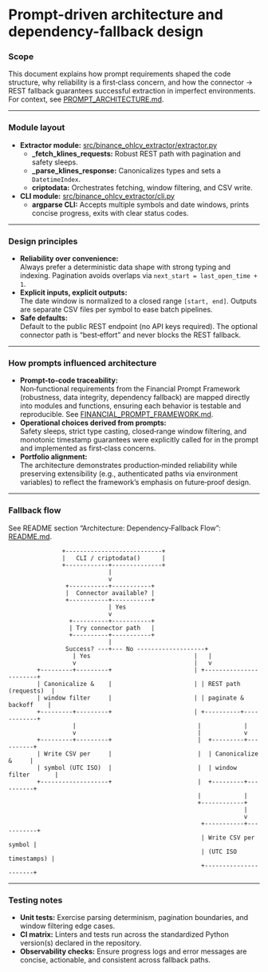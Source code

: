 # Prompt-driven architecture and dependency-fallback design

### Scope
This document explains how prompt requirements shaped the code structure, why reliability is a first‑class concern, and how the connector → REST fallback guarantees successful extraction in imperfect environments.  
For context, see [PROMPT_ARCHITECTURE.md](https://raw.githubusercontent.com/alearisteguieta/Binance-Futures-OHLCV-Extractor/main/docs/PROMPT_ARCHITECTURE.md).

---

### Module layout
- **Extractor module:** [src/binance_ohlcv_extractor/extractor.py](https://github.com/alearisteguieta/Binance-Futures-OHLCV-Extractor/blob/main/src/binance_ohlcv_extractor/extractor.py)  
  - **_fetch_klines_requests:** Robust REST path with pagination and safety sleeps.  
  - **_parse_klines_response:** Canonicalizes types and sets a `DatetimeIndex`.  
  - **criptodata:** Orchestrates fetching, window filtering, and CSV write.  
- **CLI module:** [src/binance_ohlcv_extractor/cli.py](https://github.com/alearisteguieta/Binance-Futures-OHLCV-Extractor/blob/main/src/binance_ohlcv_extractor/cli.py)  
  - **argparse CLI:** Accepts multiple symbols and date windows, prints concise progress, exits with clear status codes.

---

### Design principles
- **Reliability over convenience:**  
  Always prefer a deterministic data shape with strong typing and indexing. Pagination avoids overlaps via `next_start = last_open_time + 1`.
- **Explicit inputs, explicit outputs:**  
  The date window is normalized to a closed range `[start, end]`. Outputs are separate CSV files per symbol to ease batch pipelines.
- **Safe defaults:**  
  Default to the public REST endpoint (no API keys required). The optional connector path is “best‑effort” and never blocks the REST fallback.

---

### How prompts influenced architecture
- **Prompt-to-code traceability:**  
  Non‑functional requirements from the Financial Prompt Framework (robustness, data integrity, dependency fallback) are mapped directly into modules and functions, ensuring each behavior is testable and reproducible. See [FINANCIAL_PROMPT_FRAMEWORK.md](https://raw.githubusercontent.com/alearisteguieta/Binance-Futures-OHLCV-Extractor/main/docs/FINANCIAL_PROMPT_FRAMEWORK.md).
- **Operational choices derived from prompts:**  
  Safety sleeps, strict type casting, closed‑range window filtering, and monotonic timestamp guarantees were explicitly called for in the prompt and implemented as first‑class concerns.
- **Portfolio alignment:**  
  The architecture demonstrates production‑minded reliability while preserving extensibility (e.g., authenticated paths via environment variables) to reflect the framework’s emphasis on future‑proof design.

---

### Fallback flow
See README section “Architecture: Dependency‑Fallback Flow”: [README.md](https://github.com/alearisteguieta/Binance-Futures-OHLCV-Extractor/blob/main/README.md).

```text
               +---------------------------+
               |   CLI / criptodata()      |
               +------------+--------------+
                            |
                            v
                +-----------+-----------+
                |  Connector available? |
                +-----------+-----------+
                            | Yes
                            v
                 +----------+-----------+
                 | Try connector path   |
                 +----------+-----------+
                            |
                Success? ---+--- No -------------------+
                  | Yes                             |   |
                  v                                 |   v
        +---------+---------+                       | +-----------------------+
        | Canonicalize &    |                       | | REST path (requests)  |
        | window filter     |                       | | paginate & backoff    |
        +---------+---------+                       | +----------+------------+
                  |                                  |            |
                  v                                  |            v
        +---------+---------+                        |  +---------+----------+
        | Write CSV per     |                        |  | Canonicalize &     |
        | symbol (UTC ISO)  |                        |  | window filter       |
        +-------------------+                        |  +---------+----------+
                                                     |            |
                                                     +------------+
                                                                  |
                                                                  v
                                                      +-----------+-----------+
                                                      | Write CSV per symbol |
                                                      | (UTC ISO timestamps) |
                                                      +----------------------+
```

---

### Testing notes
- **Unit tests:** Exercise parsing determinism, pagination boundaries, and window filtering edge cases.  
- **CI matrix:** Linters and tests run across the standardized Python version(s) declared in the repository.  
- **Observability checks:** Ensure progress logs and error messages are concise, actionable, and consistent across fallback paths.
